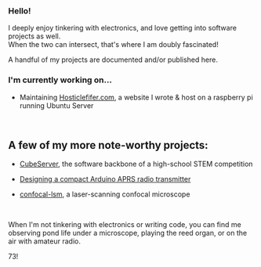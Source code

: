 ### Hello! 

I deeply enjoy tinkering with electronics, and love getting into software projects as well.  
When the two can intersect, that's where I am doubly fascinated!

A handful of my projects are documented and/or published here.


### I'm currently working on...
- Maintaining [Hosticlefifer.com](https://blog.hosticlefifer.com/), a website I wrote & host on a raspberry pi running Ubuntu Server
<br>

## A few of my more note-worthy projects:
- [CubeServer](https://github.com/snorklerjoe/CubeServer), the software backbone of a high-school STEM competition
- [Designing a compact Arduino APRS radio transmitter](https://github.com/snorklerjoe/aprs-weather-station)

- [confocal-lsm](https://github.com/snorklerjoe/confocal-lsm), a laser-scanning confocal microscope

<br>

When I'm not tinkering with electronics or writing code, you can find me observing pond life under a microscope, playing the reed organ, or on the air with amateur radio.

73!
